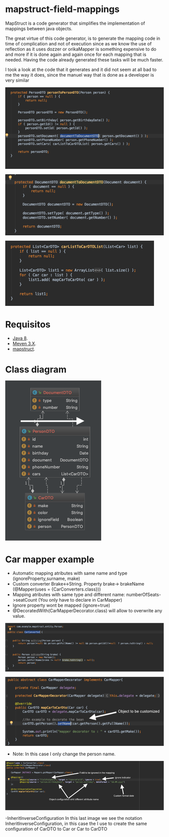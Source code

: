  # mapstruct-field-mappings

MapStruct is a code generator that simplifies the implementation of mappings between java objects.

The great virtue of this code generator, is to generate the mapping code in time of complication and not of execution since as we know the use of reflection as it uses dozzer or orikaMapper is something expensive to do and more if it is done again and again once for each mapping that is needed. Having the code already generated these tasks will be much faster.

I took a look at the code that it generates and it did not seem at all bad to me the way it does, since the manuel way that is done as a developer is very similar

 ![CustomerDtoDefintion](images/PersonToPersonDTO.png?raw=true "PersonToPersonDTO definition")
 
 ![CustomerDtoDefintion](images/DocumentToDocumentDTO.png?raw=true "DocumentToDocumentDTO definition")
 
 ![CustomerDtoDefintion](images/CarListToCarDTOList.png?raw=true "CarListToCarDTOList definition")


 # Requisitos 
 - [Java 8](http://www.oracle.com/technetwork/java/javase/downloads/jdk8-downloads-3848520.html).
 - [Meven 3.X](http://www.oracle.com/technetwork/java/javase/downloads/jdk8-downloads-3848520.html).
 - [mapstruct](https://plugins.jetbrains.com/plugin/6317-lombok-plugin).

 # Class diagram

 ![CustomerDtoDefintion](images/DiagramDTO.png?raw=true "Diagram DTO definition")

 
 # Car mapper example
 
 - Automatic mapping atributes with same name and type (ignoreProperty,surname, make)
 - Custom converter Brake<->String. Property brake-> brakeName (@Mapper(uses = {CarConverters.class}))
 - Mapping atributes with same type and different name: numberOfSeats->seatCount (You only have to declare in CarMapper)
 - Ignore property wont be mapped (ignore=true)
 - @DecoratedWith(CarMapperDecorator.class) will allow to overwrite any value.
 
 ![CustomerDtoDefintion](images/CarConverter.png?raw=true "CarConverter definition")
 
 ![CustomerDtoDefintion](images/CarDecorator.png?raw=true "CarDecorator definition")
 - Note: In this case I only change the person name.

 
 ![CustomerDtoDefintion](images/CarMapper.png?raw=true "CarMapperDTO definition")
 
 -InheritInverseConfiguration In this last image we see the notation InheritInverseConfiguration, in this case the
I use to create the same configuration of CarDTO to Car or Car to CarDTO


